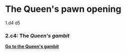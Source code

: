 # The Queen's pawn opening

1.d4 d5

### 2.c4: The *Queen's gambit*
[**Go to the Queen's gambit**](./2.c4.../index.md)
